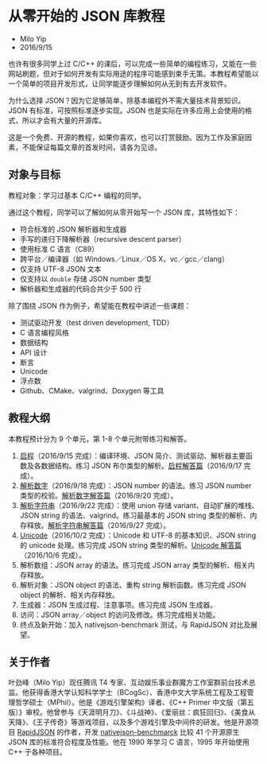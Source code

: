 # 从零开始的 JSON 库教程

* Milo Yip
* 2016/9/15

也许有很多同学上过 C/C++ 的课后，可以完成一些简单的编程练习，又能在一些网站刷题，但对于如何开发有实际用途的程序可能感到束手无策。本教程希望能以一个简单的项目开发形式，让同学能逐步理解如何从无到有去开发软件。

为什么选择 JSON？因为它足够简单，除基本编程外不需大量技术背景知识。JSON 有标准，可按照标准逐步实现。JSON 也是实际在许多应用上会使用的格式，所以才会有大量的开源库。

这是一个免费、开源的教程，如果你喜欢，也可以打赏鼓励。因为工作及家庭因素，不能保证每篇文章的首发时间，请各为见谅。

## 对象与目标

教程对象：学习过基本 C/C++ 编程的同学。

通过这个教程，同学可以了解如何从零开始写一个 JSON 库，其特性如下：

* 符合标准的 JSON 解析器和生成器
* 手写的递归下降解析器（recursive descent parser）
* 使用标准 C 语言（C89）
* 跨平台／编译器（如 Windows／Linux／OS X，vc／gcc／clang）
* 仅支持 UTF-8 JSON 文本
* 仅支持以 `double` 存储 JSON number 类型
* 解析器和生成器的代码合共少于 500 行

除了围绕 JSON 作为例子，希望能在教程中讲述一些课题：

* 测试驱动开发（test driven development, TDD）
* C 语言编程风格
* 数据结构
* API 设计
* 断言
* Unicode
* 浮点数
* Github、CMake、valgrind、Doxygen 等工具

## 教程大纲

本教程预计分为 9 个单元，第 1-8 个单元附带练习和解答。

1. [启程](tutorial01/tutorial01.md)（2016/9/15 完成）：编译环境、JSON 简介、测试驱动、解析器主要函数及各数据结构。练习 JSON 布尔类型的解析。[启程解答篇](tutorial01_answer/tutorial01_answer.md)（2016/9/17 完成）。
2. [解析数字](tutorial02/tutorial02.md)（2016/9/18 完成）：JSON number 的语法。练习 JSON number 类型的校验。[解析数字解答篇](tutorial02_answer/tutorial02_answer.md)（2016/9/20 完成）。
3. [解析字符串](tutorial03/tutorial03.md)（2016/9/22 完成）：使用 union 存储 variant、自动扩展的堆栈、JSON string 的语法、valgrind。练习最基本的 JSON string 类型的解析、内存释放。[解析字符串解答篇](tutorial03_answer/tutorial03_answer.md)（2016/9/27 完成）。
4. [Unicode](tutorial04/tutorial04.md)（2016/10/2 完成）：Unicode 和 UTF-8 的基本知识、JSON string 的 unicode 处理。练习完成 JSON string 类型的解析。[Unicode 解答篇](tutorial04_answer/tutorial04_answer.md)（2016/10/6 完成）。
5. 解析数组：JSON array 的语法。练习完成 JSON array 类型的解析、相关内存释放。
6. 解析对象：JSON object 的语法、重构 string 解析函数。练习完成 JSON object 的解析、相关内存释放。
7. 生成器：JSON 生成过程、注意事项。练习完成 JSON 生成器。
8. 访问：JSON array／object 的访问及修改。练习完成相关功能。
9. 终点及新开始：加入 nativejson-benchmark 测试，与 RapidJSON 对比及展望。

## 关于作者

叶劲峰（Milo Yip）现任腾讯 T4 专家、互动娱乐事业群魔方工作室群前台技术总监。他获得香港大学认知科学学士（BCogSc）、香港中文大学系统工程及工程管理哲学硕士（MPhil）。他是《游戏引擎架构》译者、《C++ Primer 中文版（第五版）》审校。他曾参与《天涯明月刀》、《斗战神》、《爱丽丝：疯狂回归》、《美食从天降》、《王子传奇》等游戏项目，以及多个游戏引擎及中间件的研发。他是开源项目 [RapidJSON](https://github.com/miloyip/rapidjson) 的作者，开发 [nativejson-benchmarck](https://github.com/miloyip/nativejson-benchmark) 比较 41 个开源原生 JSON 库的标准符合程度及性能。他在 1990 年学习 C 语言，1995 年开始使用 C++ 于各种项目。
